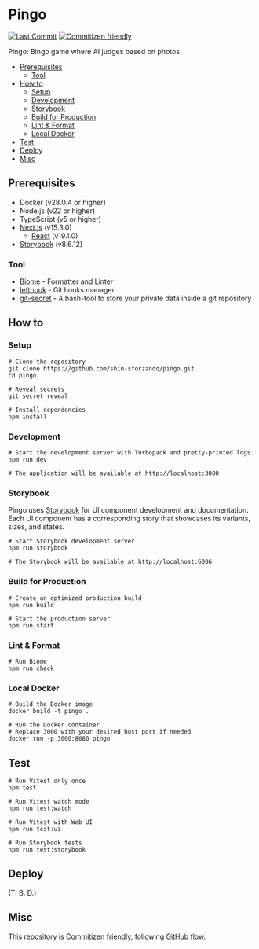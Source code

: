 # Pingo

<!-- Badges -->

[![Last Commit](https://img.shields.io/github/last-commit/shin-sforzando/pingo)](https://github.com/shin-sforzando/pingo/graphs/commit-activity)
[![Commitizen friendly](https://img.shields.io/badge/commitizen-friendly-brightgreen.svg)](http://commitizen.github.io/cz-cli/)

<!-- Synopsis -->

Pingo: Bingo game where AI judges based on photos

<!-- TOC -->

- [Prerequisites](#prerequisites)
  - [Tool](#tool)
- [How to](#how-to)
  - [Setup](#setup)
  - [Development](#development)
  - [Storybook](#storybook)
  - [Build for Production](#build-for-production)
  - [Lint \& Format](#lint--format)
  - [Local Docker](#local-docker)
- [Test](#test)
- [Deploy](#deploy)
- [Misc](#misc)

## Prerequisites

- Docker (v28.0.4 or higher)
- Node.js (v22 or higher)
- TypeScript (v5 or higher)
- [Next.js](https://nextjs.org) (v15.3.0)
  - [React](https://ja.react.dev) (v19.1.0)
- [Storybook](https://storybook.js.org) (v8.6.12)

### Tool

- [Biome](https://biomejs.dev) - Formatter and Linter
- [lefthook](https://github.com/evilmartians/lefthook) - Git hooks manager
- [git-secret](https://sobolevn.me/git-secret/) - A bash-tool to store your private data inside a git repository

## How to

### Setup

```shell
# Clone the repository
git clone https://github.com/shin-sforzando/pingo.git
cd pingo

# Reveal secrets
git secret reveal

# Install dependencies
npm install
```

### Development

```shell
# Start the development server with Turbopack and pretty-printed logs
npm run dev

# The application will be available at http://localhost:3000
```

### Storybook

Pingo uses [Storybook](https://storybook.js.org) for UI component development and documentation.
Each UI component has a corresponding story that showcases its variants, sizes, and states.

```shell
# Start Storybook development server
npm run storybook

# The Storybook will be available at http://localhost:6006
```

### Build for Production

```shell
# Create an optimized production build
npm run build

# Start the production server
npm run start
```

### Lint & Format

```shell
# Run Biome
npm run check
```

### Local Docker

```shell
# Build the Docker image
docker build -t pingo .

# Run the Docker container
# Replace 3000 with your desired host port if needed
docker run -p 3000:8080 pingo
```

## Test

```shell
# Run Vitest only once
npm test

# Run Vitest watch mode
npm run test:watch

# Run Vitest with Web UI
npm run test:ui

# Run Storybook tests
npm run test:storybook
```

## Deploy

(T. B. D.)

## Misc

This repository is [Commitizen](https://commitizen.github.io/cz-cli/) friendly, following [GitHub flow](https://docs.github.com/en/get-started/quickstart/github-flow).
